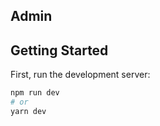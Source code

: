 
## Admin

## Getting Started

First, run the development server:

```bash
npm run dev
# or
yarn dev
```
